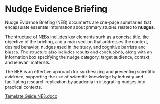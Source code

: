 # Nudge Evidence Briefing

Nudge Evidence Briefing (NEB) documents are one-page summaries that encapsulate essential information about primary studies related to **nudges**.

The structure of NEBs includes key elements such as a concise title, the objective of the briefing, and a main section that addresses the context, desired behavior, nudges used in the study, and cognitive barriers and biases. The structure also includes results and conclusions, along with an information box specifying the nudge category, target audience, context, and relevant materials.

The NEB is an effective approach for synthesizing and presenting scientific evidence, supporting the use of scientific knowledge by industry and facilitating research replication by academia in integrating nudges into practical contexts.

[Template.Guide.NEB.docx](https://github.com/user-attachments/files/15522689/Template.Guide.NEB.docx)
